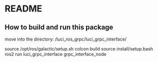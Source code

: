 # README #

## How to build and run this package ##

move into the directory: /luci_ros_grpc/luci_grpc_interface/

source /opt/ros/galactic/setup.sh
colcon build
source install/setup.bash
ros2 run luci_grpc_interface grpc_interface_node    
